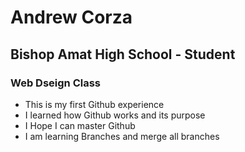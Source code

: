 # Andrew Corza
## Bishop Amat High School - Student 
### Web Dseign Class
- This is my first Github experience
- I learned how Github works and its purpose 
- I Hope I can master Github 
- I am learning Branches and merge all branches  
